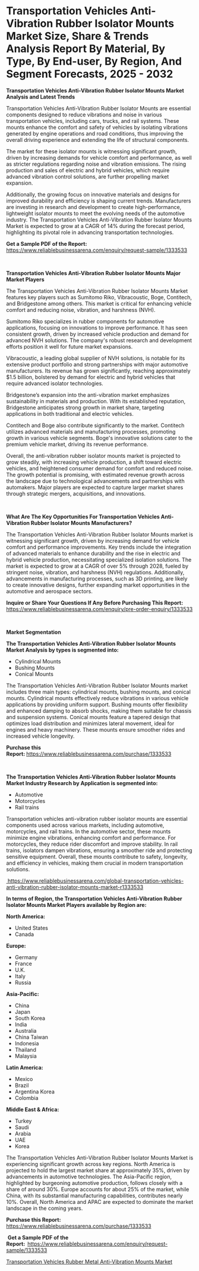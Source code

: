 <p><h1>Transportation Vehicles Anti-Vibration Rubber Isolator Mounts Market Size, Share & Trends Analysis Report By Material, By Type, By End-user, By Region, And Segment Forecasts, 2025 - 2032</h1></p><p><strong>Transportation Vehicles Anti-Vibration Rubber Isolator Mounts Market Analysis and Latest Trends</strong></p>
<p><p>Transportation Vehicles Anti-Vibration Rubber Isolator Mounts are essential components designed to reduce vibrations and noise in various transportation vehicles, including cars, trucks, and rail systems. These mounts enhance the comfort and safety of vehicles by isolating vibrations generated by engine operations and road conditions, thus improving the overall driving experience and extending the life of structural components.</p><p>The market for these isolator mounts is witnessing significant growth, driven by increasing demands for vehicle comfort and performance, as well as stricter regulations regarding noise and vibration emissions. The rising production and sales of electric and hybrid vehicles, which require advanced vibration control solutions, are further propelling market expansion. </p><p>Additionally, the growing focus on innovative materials and designs for improved durability and efficiency is shaping current trends. Manufacturers are investing in research and development to create high-performance, lightweight isolator mounts to meet the evolving needs of the automotive industry. The Transportation Vehicles Anti-Vibration Rubber Isolator Mounts Market is expected to grow at a CAGR of 14% during the forecast period, highlighting its pivotal role in advancing transportation technologies.</p></p>
<p><strong>Get a Sample PDF of the Report:&nbsp;</strong> <a href="https://www.reliablebusinessarena.com/enquiry/request-sample/1333533?utm_campaign=2517&utm_medium=2&utm_source=Github&utm_content=ia&utm_term=24032025&utm_id=transportation-vehicles-anti-vibration-rubber-isolator-mounts">https://www.reliablebusinessarena.com/enquiry/request-sample/1333533</a></p>
<p>&nbsp;</p>
<p><strong>Transportation Vehicles Anti-Vibration Rubber Isolator Mounts Major Market Players</strong></p>
<p><p>The Transportation Vehicles Anti-Vibration Rubber Isolator Mounts Market features key players such as Sumitomo Riko, Vibracoustic, Boge, Contitech, and Bridgestone among others. This market is critical for enhancing vehicle comfort and reducing noise, vibration, and harshness (NVH). </p><p>Sumitomo Riko specializes in rubber components for automotive applications, focusing on innovations to improve performance. It has seen consistent growth, driven by increased vehicle production and demand for advanced NVH solutions. The company's robust research and development efforts position it well for future market expansions.</p><p>Vibracoustic, a leading global supplier of NVH solutions, is notable for its extensive product portfolio and strong partnerships with major automotive manufacturers. Its revenue has grown significantly, reaching approximately $1.5 billion, bolstered by demand for electric and hybrid vehicles that require advanced isolator technologies.</p><p>Bridgestone’s expansion into the anti-vibration market emphasizes sustainability in materials and production. With its established reputation, Bridgestone anticipates strong growth in market share, targeting applications in both traditional and electric vehicles.</p><p>Contitech and Boge also contribute significantly to the market. Contitech utilizes advanced materials and manufacturing processes, promoting growth in various vehicle segments. Boge's innovative solutions cater to the premium vehicle market, driving its revenue performance.</p><p>Overall, the anti-vibration rubber isolator mounts market is projected to grow steadily, with increasing vehicle production, a shift toward electric vehicles, and heightened consumer demand for comfort and reduced noise. The growth potential is promising, with estimated revenue growth across the landscape due to technological advancements and partnerships with automakers. Major players are expected to capture larger market shares through strategic mergers, acquisitions, and innovations.</p></p>
<p>&nbsp;</p>
<p><strong>What Are The Key Opportunities For Transportation Vehicles Anti-Vibration Rubber Isolator Mounts Manufacturers?</strong></p>
<p><p>The Transportation Vehicles Anti-Vibration Rubber Isolator Mounts market is witnessing significant growth, driven by increasing demand for vehicle comfort and performance improvements. Key trends include the integration of advanced materials to enhance durability and the rise in electric and hybrid vehicle production, necessitating specialized isolation solutions. The market is expected to grow at a CAGR of over 5% through 2028, fueled by stringent noise, vibration, and harshness (NVH) regulations. Additionally, advancements in manufacturing processes, such as 3D printing, are likely to create innovative designs, further expanding market opportunities in the automotive and aerospace sectors.</p></p>
<p><strong>Inquire or Share Your Questions If Any Before Purchasing This Report:</strong> <a href="https://www.reliablebusinessarena.com/enquiry/pre-order-enquiry/1333533?utm_campaign=2517&utm_medium=2&utm_source=Github&utm_content=ia&utm_term=24032025&utm_id=transportation-vehicles-anti-vibration-rubber-isolator-mounts">https://www.reliablebusinessarena.com/enquiry/pre-order-enquiry/1333533</a></p>
<p>&nbsp;</p>
<p><strong>Market Segmentation</strong></p>
<p><strong>The Transportation Vehicles Anti-Vibration Rubber Isolator Mounts Market Analysis by types is segmented into:</strong></p>
<p><ul><li>Cylindrical Mounts</li><li>Bushing Mounts</li><li>Conical Mounts</li></ul></p>
<p><p>The Transportation Vehicles Anti-Vibration Rubber Isolator Mounts market includes three main types: cylindrical mounts, bushing mounts, and conical mounts. Cylindrical mounts effectively reduce vibrations in various vehicle applications by providing uniform support. Bushing mounts offer flexibility and enhanced damping to absorb shocks, making them suitable for chassis and suspension systems. Conical mounts feature a tapered design that optimizes load distribution and minimizes lateral movement, ideal for engines and heavy machinery. These mounts ensure smoother rides and increased vehicle longevity.</p></p>
<p><strong>Purchase this Report:&nbsp;</strong><a href="https://www.reliablebusinessarena.com/purchase/1333533?utm_campaign=2517&utm_medium=2&utm_source=Github&utm_content=ia&utm_term=24032025&utm_id=transportation-vehicles-anti-vibration-rubber-isolator-mounts">https://www.reliablebusinessarena.com/purchase/1333533</a></p>
<p>&nbsp;</p>
<p><strong>The Transportation Vehicles Anti-Vibration Rubber Isolator Mounts Market Industry Research by Application is segmented into:</strong></p>
<p><ul><li>Automotive</li><li>Motorcycles</li><li>Rail trains</li></ul></p>
<p><p>Transportation vehicles anti-vibration rubber isolator mounts are essential components used across various markets, including automotive, motorcycles, and rail trains. In the automotive sector, these mounts minimize engine vibrations, enhancing comfort and performance. For motorcycles, they reduce rider discomfort and improve stability. In rail trains, isolators dampen vibrations, ensuring a smoother ride and protecting sensitive equipment. Overall, these mounts contribute to safety, longevity, and efficiency in vehicles, making them crucial in modern transportation solutions.</p></p>
<p><a href="https://www.reliablebusinessarena.com/global-transportation-vehicles-anti-vibration-rubber-isolator-mounts-market-r1333533?utm_campaign=2517&utm_medium=2&utm_source=Github&utm_content=ia&utm_term=24032025&utm_id=transportation-vehicles-anti-vibration-rubber-isolator-mounts">&nbsp;https://www.reliablebusinessarena.com/global-transportation-vehicles-anti-vibration-rubber-isolator-mounts-market-r1333533</a></p>
<p><strong>In terms of Region, the Transportation Vehicles Anti-Vibration Rubber Isolator Mounts Market Players available by Region are:</strong></p>
<p>
    <p> <strong> North America: </strong>
        <ul>
            <li>United States</li>
            <li>Canada</li>
        </ul>
        </p> 
    <p> <strong> Europe: </strong>
        <ul>
            <li>Germany</li>
            <li>France</li>
            <li>U.K.</li>
            <li>Italy</li>
            <li>Russia</li>
        </ul>
        </p> 
    <p> <strong> Asia-Pacific: </strong>
        <ul>
            <li>China</li>
            <li>Japan</li>
            <li>South Korea</li>
            <li>India</li>
            <li>Australia</li>
            <li>China Taiwan</li>
            <li>Indonesia</li>
            <li>Thailand</li>
            <li>Malaysia</li>
        </ul>
        </p> 
    <p> <strong> Latin America: </strong>
        <ul>
            <li>Mexico</li>
            <li>Brazil</li>
            <li>Argentina Korea</li>
            <li>Colombia</li>
        </ul>
        </p> 
    <p> <strong> Middle East & Africa: </strong>
        <ul>
            <li>Turkey</li>
            <li>Saudi</li>
            <li>Arabia</li>
            <li>UAE</li>
            <li>Korea</li>
        </ul>
    </p>
    </p>
<p><p>The Transportation Vehicles Anti-Vibration Rubber Isolator Mounts Market is experiencing significant growth across key regions. North America is projected to hold the largest market share at approximately 35%, driven by advancements in automotive technologies. The Asia-Pacific region, highlighted by burgeoning automotive production, follows closely with a share of around 30%. Europe accounts for about 25% of the market, while China, with its substantial manufacturing capabilities, contributes nearly 10%. Overall, North America and APAC are expected to dominate the market landscape in the coming years.</p></p>
<p><strong>Purchase this Report: </strong><a href="https://www.reliablebusinessarena.com/purchase/1333533?utm_campaign=2517&utm_medium=2&utm_source=Github&utm_content=ia&utm_term=24032025&utm_id=transportation-vehicles-anti-vibration-rubber-isolator-mounts">https://www.reliablebusinessarena.com/purchase/1333533</a></p>
<p>&nbsp;<strong>Get a Sample PDF of the Report:&nbsp;&nbsp;</strong><a href="https://www.reliablebusinessarena.com/enquiry/request-sample/1333533?utm_campaign=2517&utm_medium=2&utm_source=Github&utm_content=ia&utm_term=24032025&utm_id=transportation-vehicles-anti-vibration-rubber-isolator-mounts">https://www.reliablebusinessarena.com/enquiry/request-sample/1333533</a></p>
<p><strong></strong></p>
<p><p><a href="https://github.com/lisaeichler20775/Market-Research-Report-List-1/blob/main/transportation-vehicles-rubber-metal-anti-vibration-mounts-market.md?utm_campaign=2517&utm_medium=2&utm_source=Github&utm_content=ia&utm_term=24032025&utm_id=transportation-vehicles-anti-vibration-rubber-isolator-mounts">Transportation Vehicles Rubber Metal Anti-Vibration Mounts Market</a></p></p>